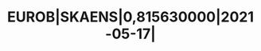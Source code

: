 ---
layout: asset
title: EUROB|SKAENS|0,815630000|2021-05-17|                        
isin: XS1821497994
---